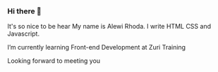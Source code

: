 ### Hi there 👋
It's so nice to be hear
My name is Alewi Rhoda. I write HTML CSS and Javascript.

I’m currently learning Front-end Development at Zuri Training

Looking forward to meeting you

<!--
**rhodalewi/rhodalewi** is a ✨ _special_ ✨ repository because its `README.md` (this file) appears on your GitHub profile.

Here are some ideas to get you started:

- 🔭 I’m currently working on ...
- 🌱 I’m currently learning Front-end Development at Zuri Training
- 👯 I’m looking to collaborate on 
- 🤔 I’m looking for help with ...
- 💬 Ask me about ...
- 📫 How to reach me: ...
- 😄 Pronouns: ...
- ⚡ Fun fact: ...
-->
